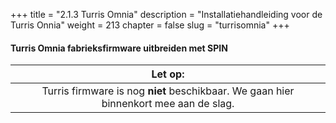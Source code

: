 +++
title = "2.1.3 Turris Omnia"
description = "Installatiehandleiding voor de Turris Onnia"
weight = 213
chapter = false
slug = "turrisomnia"
+++

#### Turris Omnia fabrieksfirmware uitbreiden met SPIN

| <i class="fa fa-exclamation-triangle"></i> Let op: |
| :-----: |
| Turris firmware is nog **niet** beschikbaar. We gaan hier binnenkort mee aan de slag.
